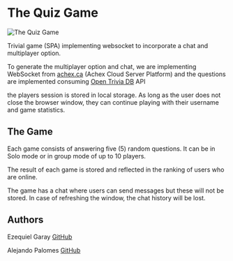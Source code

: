 # The Quiz Game

![The Quiz Game]('assets/img/quizgame.png')

Trivial game (SPA) implementing websocket to incorporate a chat and multiplayer option.

To generate the multiplayer option and chat, we are implementing WebSocket from [achex.ca](http://achex.ca/) (Achex Cloud Server Platform) and the questions are implemented consuming [Open Trivia DB](https://opentdb.com) API

the players session is stored in local storage. As long as the user does not close the browser window, they can continue playing with their username and game statistics.

## The Game

Each game consists of answering five (5) random questions. It can be in Solo mode or in group mode of up to 10 players.

The result of each game is stored and reflected in the ranking of users who are online.

The game has a chat where users can send messages but these will not be stored. In case of refreshing the window, the chat history will be lost.


## Authors

Ezequiel Garay [GitHub](https://github.com/ezemgaray)

Alejando Palomes [GitHub](https://github.com/AlejandroPalomes)



